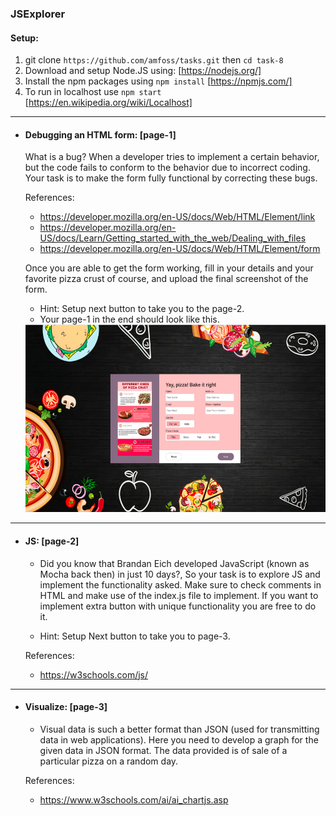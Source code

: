 ### JSExplorer

#### Setup:

1.  git clone `https://github.com/amfoss/tasks.git` then `cd task-8`
2.  Download and setup Node.JS using: [https://nodejs.org/]
3.  Install the npm packages using `npm install` [https://npmjs.com/]
4.  To run in localhost use `npm start` [https://en.wikipedia.org/wiki/Localhost]

---

- #### Debugging an HTML form: [page-1]

  What is a bug? When a developer tries to implement a certain behavior, but the code fails to conform to the behavior due to incorrect coding. Your task is to make the form fully functional by correcting these bugs.

  References:

  - https://developer.mozilla.org/en-US/docs/Web/HTML/Element/link
  - https://developer.mozilla.org/en-US/docs/Learn/Getting_started_with_the_web/Dealing_with_files
  - https://developer.mozilla.org/en-US/docs/Web/HTML/Element/form

  Once you are able to get the form working, fill in your details and your favorite pizza crust of course, and upload the final screenshot of the form.
  - Hint: Setup next button to take you to the page-2.
  - Your page-1 in the end should look like this.</br>
  <img height="300px" src="../task-8/page-1/images/final.png">

---

- #### JS: [page-2]

  - Did you know that Brandan Eich developed JavaScript (known as Mocha back then) in just 10 days?, So your task is to explore JS and implement the functionality asked. Make sure to check comments in HTML and make use of the index.js file to implement. If you want to implement extra button with unique functionality you are free to do it.

  - Hint: Setup Next button to take you to page-3.

  References:

  - https://w3schools.com/js/

---

- #### Visualize: [page-3]

  - Visual data is such a better format than JSON (used for transmitting data in web applications). Here you need to develop a graph for the given data in JSON format. The data provided is of sale of a particular pizza on a random day.

  References:

  - https://www.w3schools.com/ai/ai_chartjs.asp
